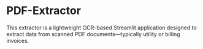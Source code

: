 # PDF-Extractor
This extractor is a lightweight OCR-based Streamlit application designed to extract data from scanned PDF documents—typically utility or billing invoices. 
